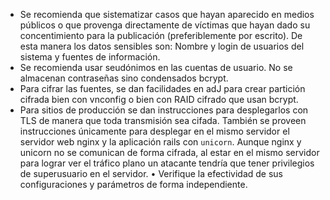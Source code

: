 * Se recomienda que sistematizar casos que hayan aparecido en medios 
  públicos o que provenga directamente de víctimas que hayan dado 
  su concentimiento para la publicación (preferiblemente por escrito). 
  De esta manera los datos sensibles son: Nombre y login de usuarios del sistema y fuentes de información. 
* Se recomienda usar seudónimos en las cuentas de usuario.  No se almacenan contraseñas sino condensados bcrypt.  
* Para cifrar las fuentes, se dan facilidades en adJ para crear partición cifrada bien con vnconfig o bien con RAID cifrado
  que usan bcrypt. 
* Para sitios de producción se dan instrucciones para desplegarlos con TLS de manera que toda
  transmisión sea cifada.  También se proveen instrucciones únicamente para desplegar
  en el mismo servidor el servidor web nginx y la aplicación rails con `unicorn`. Aunque
  nginx y unicorn no se comunican de forma cifrada, al estar en el mismo servidor 
  para lograr ver el tráfico plano un atacante tendría que tener privilegios de superusuario en el servidor.
• Verifique la efectividad de sus configuraciones y parámetros de forma independiente.
